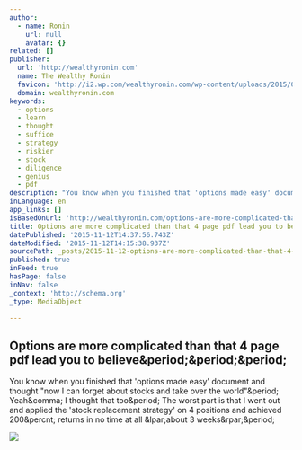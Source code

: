 ```yaml
---
author:
  - name: Ronin
    url: null
    avatar: {}
related: []
publisher:
  url: 'http://wealthyronin.com'
  name: The Wealthy Ronin
  favicon: 'http://i2.wp.com/wealthyronin.com/wp-content/uploads/2015/08/cropped-Functional_Japanese_Swords1.jpg?fit=192%2C192'
  domain: wealthyronin.com
keywords:
  - options
  - learn
  - thought
  - suffice
  - strategy
  - riskier
  - stock
  - diligence
  - genius
  - pdf
description: "You know when you finished that 'options made easy' document and thought \"now I can forget about stocks and take over the world\". Yeah, I thought that too. The worst part is that I went out and applied the 'stock replacement strategy' on 4 positions and achieved 200% returns in no time at all (about 3 weeks)."
inLanguage: en
app_links: []
isBasedOnUrl: 'http://wealthyronin.com/options-are-more-complicated-than-that-4-page-pdf-lead-you-to-believe/'
title: Options are more complicated than that 4 page pdf lead you to believe...
datePublished: '2015-11-12T14:37:56.743Z'
dateModified: '2015-11-12T14:15:38.937Z'
sourcePath: _posts/2015-11-12-options-are-more-complicated-than-that-4-page-pdf-lead-you-t.md
published: true
inFeed: true
hasPage: false
inNav: false
_context: 'http://schema.org'
_type: MediaObject

---
```

<article style=""><h1>Options are more complicated than that 4 page pdf lead you to believe&amp;period;&amp;period;&amp;period;</h1><p>You know when you finished that 'options made easy' document and thought "now I can forget about stocks and take over the world"&amp;period; Yeah&amp;comma; I thought that too&amp;period; The worst part is that I went out and applied the 'stock replacement strategy' on 4 positions and achieved 200&amp;percnt; returns in no time at all &amp;lpar;about 3 weeks&amp;rpar;&amp;period;</p><img src="http://wealthyronin.com/wp-content/uploads/2015/08/cropped-Functional_Japanese_Swords1-32x32.jpg" /></article>